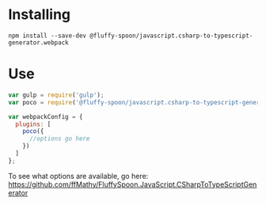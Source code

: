 # Installing
```shell
npm install --save-dev @fluffy-spoon/javascript.csharp-to-typescript-generator.webpack
```

# Use
```javascript
var gulp = require('gulp');
var poco = require('@fluffy-spoon/javascript.csharp-to-typescript-generator.webpack');

var webpackConfig = {
  plugins: [
    poco({
      //options go here
    })
  ]
};
```

To see what options are available, go here: https://github.com/ffMathy/FluffySpoon.JavaScript.CSharpToTypeScriptGenerator
